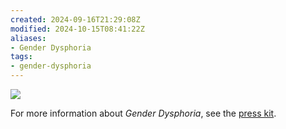 ```yaml
---
created: 2024-09-16T21:29:08Z
modified: 2024-10-15T08:41:22Z
aliases:
- Gender Dysphoria
tags:
- gender-dysphoria
---
```


![](../press-kits/gender-dysphoria/screen-4.png)

For more information about _Gender Dysphoria_, see the [press kit](../press-kits/gender-dysphoria/index.md).
